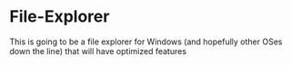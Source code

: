 # File-Explorer
This is going to be a file explorer for Windows (and hopefully other OSes down the line) that will have optimized features
